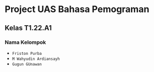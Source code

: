 # Project UAS Bahasa Pemograman
## Kelas T1.22.A1
### Nama Kelompok
- `Friston Purba`
- `M Wahyudin Ardiansayh`
- `Gugun GUnawan`
